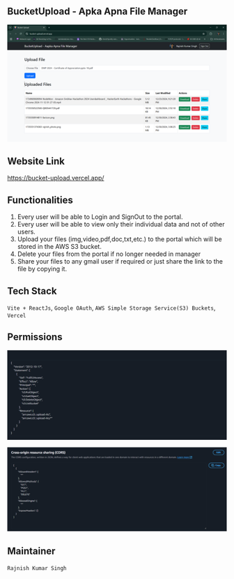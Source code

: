 ## BucketUpload - Apka Apna File Manager

![Dashboard](image.png)

## Website Link

https://bucket-upload.vercel.app/


## Functionalities

1. Every user will be able to Login and SignOut to the portal.
2. Every user will be able to view only their individual data and not of other users.
3. Upload your files (img,video,pdf,doc,txt,etc.) to the portal which will be stored in the AWS S3 bucket.
4. Delete your files from the portal if no longer needed in manager
5. Share your files to any gmail user if required or just share the link to the file by copying it.

## Tech Stack

`Vite + ReactJs`, `Google OAuth`, `AWS Simple Storage Service(S3) Buckets`, `Vercel`

## Permissions

![alt text](<Screenshot 2025-02-08 155552.png>)

![alt text](<Screenshot 2025-02-08 160733.png>)

## Maintainer

`Rajnish Kumar Singh`



